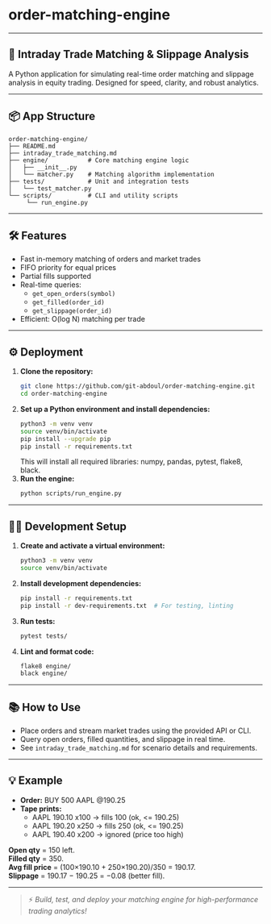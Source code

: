 # order-matching-engine

---

## 🚀 Intraday Trade Matching & Slippage Analysis

A Python application for simulating real-time order matching and slippage analysis in equity trading. Designed for speed, clarity, and robust analytics.

---

## 📦 App Structure

```
order-matching-engine/
├── README.md
├── intraday_trade_matching.md
├── engine/           # Core matching engine logic
│   ├── __init__.py
│   └── matcher.py    # Matching algorithm implementation
├── tests/            # Unit and integration tests
│   └── test_matcher.py
└── scripts/          # CLI and utility scripts
	 └── run_engine.py
```

---

## 🛠️ Features
- Fast in-memory matching of orders and market trades
- FIFO priority for equal prices
- Partial fills supported
- Real-time queries:
  - `get_open_orders(symbol)`
  - `get_filled(order_id)`
  - `get_slippage(order_id)`
- Efficient: O(log N) matching per trade

---

## ⚙️ Deployment

1. **Clone the repository:**
	```sh
	git clone https://github.com/git-abdoul/order-matching-engine.git
	cd order-matching-engine
	```
2. **Set up a Python environment and install dependencies:**
	```sh
	python3 -m venv venv
	source venv/bin/activate
	pip install --upgrade pip
	pip install -r requirements.txt
	```
	This will install all required libraries: numpy, pandas, pytest, flake8, black.
3. **Run the engine:**
	```sh
	python scripts/run_engine.py
	```

---

## 🧑‍💻 Development Setup

1. **Create and activate a virtual environment:**
	```sh
	python3 -m venv venv
	source venv/bin/activate
	```
2. **Install development dependencies:**
	```sh
	pip install -r requirements.txt
	pip install -r dev-requirements.txt  # For testing, linting
	```
3. **Run tests:**
	```sh
	pytest tests/
	```
4. **Lint and format code:**
	```sh
	flake8 engine/
	black engine/
	```

---

## 📚 How to Use

- Place orders and stream market trades using the provided API or CLI.
- Query open orders, filled quantities, and slippage in real time.
- See `intraday_trade_matching.md` for scenario details and requirements.

---

## 💡 Example

- **Order:** BUY 500 AAPL @190.25
- **Tape prints:**
	 - AAPL 190.10 x100 → fills 100 (ok, <= 190.25)
	 - AAPL 190.20 x250 → fills 250 (ok, <= 190.25)
	 - AAPL 190.40 x200 → ignored (price too high)

**Open qty** = 150 left.  
**Filled qty** = 350.  
**Avg fill price** = (100×190.10 + 250×190.20)/350 = 190.17.  
**Slippage** = 190.17 − 190.25 = −0.08 (better fill).

---

> ⚡️ *Build, test, and deploy your matching engine for high-performance trading analytics!*